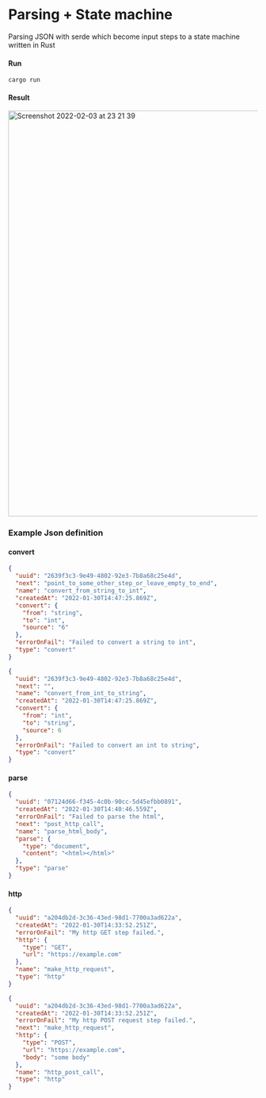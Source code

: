 # Parsing + State machine
Parsing JSON with serde which become input steps to a state machine written in Rust

#### Run
```shell
cargo run
```

#### Result
<img width="819" alt="Screenshot 2022-02-03 at 23 21 39" src="https://user-images.githubusercontent.com/12900528/152431201-266a5873-de16-4614-9322-459b8c30b0c1.png">



### Example Json definition

#### **convert**

```json
{
  "uuid": "2639f3c3-9e49-4802-92e3-7b8a68c25e4d",
  "next": "point_to_some_other_step_or_leave_empty_to_end",
  "name": "convert_from_string_to_int",
  "createdAt": "2022-01-30T14:47:25.869Z",
  "convert": {
    "from": "string",
    "to": "int",
    "source": "6"
  },
  "errorOnFail": "Failed to convert a string to int",
  "type": "convert"
}
```
```json
{
  "uuid": "2639f3c3-9e49-4802-92e3-7b8a68c25e4d",
  "next": "",
  "name": "convert_from_int_to_string",
  "createdAt": "2022-01-30T14:47:25.869Z",
  "convert": {
    "from": "int",
    "to": "string",
    "source": 6
  },
  "errorOnFail": "Failed to convert an int to string",
  "type": "convert"
}
```
#### **parse**

```json
{
  "uuid": "07124d66-f345-4c0b-90cc-5d45efbb0891",
  "createdAt": "2022-01-30T14:40:46.559Z",
  "errorOnFail": "Failed to parse the html",
  "next": "post_http_call",
  "name": "parse_html_body",
  "parse": {
    "type": "document",
    "content": "<html></html>"
  },
  "type": "parse"
}
```

#### **http**

```json
{
  "uuid": "a204db2d-3c36-43ed-98d1-7700a3ad622a",
  "createdAt": "2022-01-30T14:33:52.251Z",
  "errorOnFail": "My http GET step failed.",
  "http": {
    "type": "GET",
    "url": "https://example.com"
  },
  "name": "make_http_request",
  "type": "http"
}
```

```json
{
  "uuid": "a204db2d-3c36-43ed-98d1-7700a3ad622a",
  "createdAt": "2022-01-30T14:33:52.251Z",
  "errorOnFail": "My http POST request step failed.",
  "next": "make_http_request",
  "http": {
    "type": "POST",
    "url": "https://example.com",
    "body": "some body"
  },
  "name": "http_post_call",
  "type": "http"
}
```
